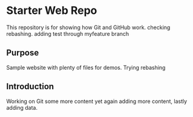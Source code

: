 # Starter Web Repo

This repository is for showing how Git and GitHub work. checking rebashing. adding test through myfeature branch

## Purpose

Sample website with plenty of files for demos. Trying rebashing

## Introduction

Working on Git some more content yet again adding more content, lastly adding data. 